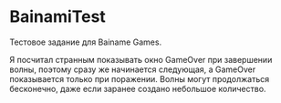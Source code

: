 # BainamiTest
Тестовое задание для Bainame Games.

Я посчитал странным показывать окно GameOver при завершении волны, поэтому сразу же начинается следующая, а GameOver показывается только при поражении.
Волны могут продолжаться бесконечно, даже если заранее создано небольшое количество.
